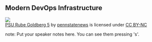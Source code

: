 ##  Modern DevOps Infrastructure

[![](https://farm8.static.flickr.com/7068/6859199341_ea333513bb.jpg)](https://flickr.com/photos/pennstatelive/6859199341 "PSU Rube Goldberg 5")  
[PSU Rube Goldberg 5](https://flickr.com/photos/pennstatelive/6859199341 "PSU Rube Goldberg 5") by [pennstatenews](https://flickr.com/people/pennstatelive) is licensed under [CC BY-NC](https://creativecommons.org/licenses/by-nc/2.0/)

note:
    Put your speaker notes here.
    You can see them pressing 's'.

